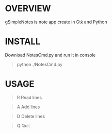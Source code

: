 OVERVIEW
========

gSimpleNotes is note app create in Gtk and Python

INSTALL
========

Download NotesCmd.py and run it in console

>python ./NotesCmd.py

USAGE
========

>R Read lines

>A Add lines

>D Delete lines

>Q Quit 

